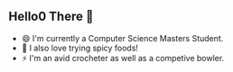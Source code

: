 ## Hello0 There 👋

- 😄 I'm currently a Computer Science Masters Student.
- 🌱 I also love trying spicy foods!
- ⚡ I'm an avid crocheter as well as a competive bowler.
